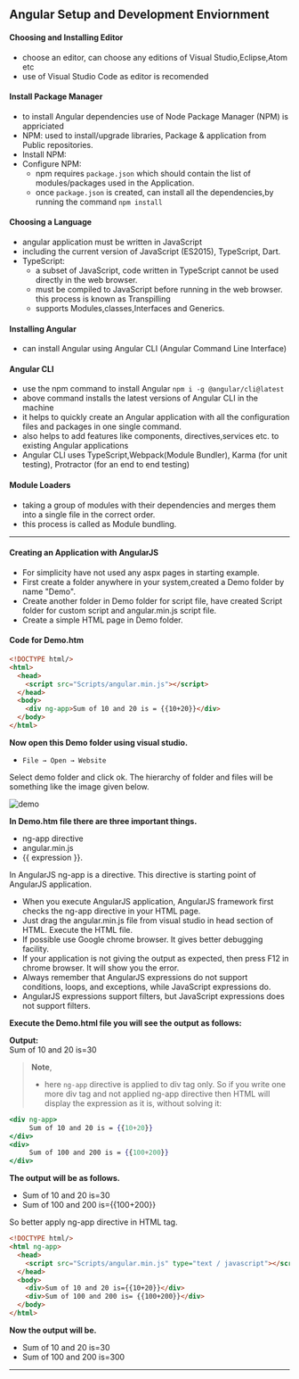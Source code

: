 ## Angular Setup and Development Enviornment 

#### Choosing and Installing Editor 
- choose an editor, can choose any editions of Visual Studio,Eclipse,Atom etc
- use of Visual Studio Code as editor is recomended 
#### Install Package Manager 
- to install Angular dependencies  use of Node Package Manager (NPM) is appriciated 
- NPM: used to install/upgrade libraries, Package & application from  Public repositories. 
- Install NPM: 
- Configure NPM: 
    - npm requires `package.json` which should contain the list of modules/packages used in the Application.
    - once `package.json` is created, can install all the dependencies,by running the command `npm install`
#### Choosing a Language
- angular application must be written in JavaScript 
- including the current version of JavaScript (ES2015), TypeScript, Dart.
- TypeScript: 
  - a subset of JavaScript, code written in TypeScript cannot be used directly in the web browser. 
  - must be compiled to JavaScript before running in the web browser. this process is known as Transpilling 
  - supports Modules,classes,Interfaces and Generics. 
#### Installing Angular 
- can install Angular using Angular CLI (Angular Command Line Interface)
#### Angular CLI
- use the npm command to install Angular `npm i -g @angular/cli@latest`
- above command installs the latest versions of Angular CLI in the machine 
- it helps to quickly create an Angular application with all the configuration files and packages in one single command. 
- also helps to add features like components, directives,services etc. to existing Angular applications 
- Angular CLI uses TypeScript,Webpack(Module Bundler), Karma (for unit testing), Protractor (for an end to end testing)
#### Module Loaders 
- taking  a group of modules with their dependencies and merges them into a single file in the correct order. 
- this process is called as Module bundling. 
---
#### Creating an Application with AngularJS
- For simplicity have not used any aspx pages in starting example.
- First create a folder anywhere in your system,created a Demo folder by name "Demo".
- Create another folder in Demo folder for script file, have created Script folder for custom script and angular.min.js script file.
- Create a simple HTML page in Demo folder.

#### Code for Demo.htm
```html
<!DOCTYPE html/>
<html>
  <head>
    <script src="Scripts/angular.min.js"></script>
  </head>
  <body>
    <div ng-app>Sum of 10 and 20 is = {{10+20}}</div>
  </body>
</html>
```
**Now open this Demo folder using visual studio.**
- `File → Open → Website`

Select demo folder and click ok. The hierarchy of folder and files will be something like the image given below.

![demo](https://www.tutorialride.com/images/angularjs/demo.jpg)

**In Demo.htm file there are three important things.**

- ng-app directive
- angular.min.js
- {{ expression }}.

In AngularJS ng-app is a directive. This directive is starting point of AngularJS application.

- When you execute AngularJS application, AngularJS framework first checks the ng-app directive in your HTML page.
- Just drag the angular.min.js file from visual studio in head section of HTML. Execute the HTML file.
- If possible use Google chrome browser. It gives better debugging facility.
- If your application is not giving the output as expected, then press F12 in chrome browser. It will show you the error.
- Always remember that AngularJS expressions do not support conditions, loops, and exceptions, while JavaScript expressions do.
- AngularJS expressions support filters, but JavaScript expressions does not support filters.

**Execute the Demo.html file you will see the output as follows:**

**Output:**\
Sum of 10 and 20 is=30

> **Note**,
>
> - here `ng-app` directive is applied to div tag only. So if you write one more div tag and not applied ng-app directive then HTML will display the expression as it is, without solving it:

```jsx
<div ng-app>
     Sum of 10 and 20 is = {{10+20}}
</div>
<div>
     Sum of 100 and 200 is = {{100+200}}
</div>
```

**The output will be as follows.**

- Sum of 10 and 20 is=30
- Sum of 100 and 200 is={{100+200}}

So better apply ng-app directive in HTML tag.

```html
<!DOCTYPE html/>
<html ng-app>
  <head>
    <script src="Scripts/angular.min.js" type="text / javascript"></script>
  </head>
  <body>
    <div>Sum of 10 and 20 is={{10+20}}</div>
    <div>Sum of 100 and 200 is= {{100+200}}</div>
  </body>
</html>
```

**Now the output will be.**

- Sum of 10 and 20 is=30
- Sum of 100 and 200 is=300

---
